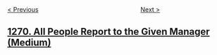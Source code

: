 <!--|This file generated by command(leetcode description); DO NOT EDIT.    |-->
<!--+----------------------------------------------------------------------+-->
<!--|@author    openset <openset.wang@gmail.com>                           |-->
<!--|@link      https://github.com/openset                                 |-->
<!--|@home      https://github.com/openset/leetcode                        |-->
<!--+----------------------------------------------------------------------+-->

[< Previous](https://github.com/openset/leetcode/tree/master/problems/number-of-ways-to-stay-in-the-same-place-after-some-steps "Number of Ways to Stay in the Same Place After Some Steps")
　　　　　　　　　　　　　　　　
[Next >](https://github.com/openset/leetcode/tree/master/problems/hexspeak "Hexspeak")

## [1270. All People Report to the Given Manager (Medium)](https://leetcode.com/problems/all-people-report-to-the-given-manager "")


